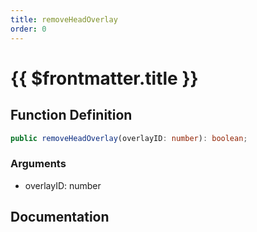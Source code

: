 ```yaml
---
title: removeHeadOverlay
order: 0
---
```


# {{ $frontmatter.title }}

## Function Definition

```ts
public removeHeadOverlay(overlayID: number): boolean;
```

### Arguments

* overlayID: number

## Documentation

<!--@include: ./parts/removeHeadOverlay.md-->
